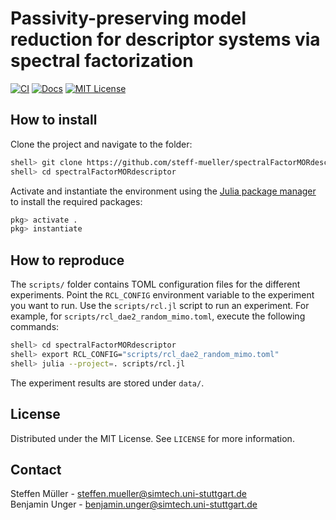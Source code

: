 # Passivity-preserving model reduction for descriptor systems via spectral factorization

[![CI][ci-shield]][ci-url]
[![Docs][docs-shield]][docs-url]
[![MIT License][license-shield]][license-url]

## How to install

Clone the project and navigate to the folder:

```bash
shell> git clone https://github.com/steff-mueller/spectralFactorMORdescriptor.git
shell> cd spectralFactorMORdescriptor
```

Activate and instantiate the environment using the [Julia package manager](https://pkgdocs.julialang.org/v1/environments/#Using-someone-else's-project)
to install the required packages:

```julia
pkg> activate .
pkg> instantiate
```

## How to reproduce

The `scripts/` folder contains TOML configuration files for
the different experiments. Point the `RCL_CONFIG` environment variable to
the experiment you want to run. Use the `scripts/rcl.jl` script to run an
experiment.  For example, for `scripts/rcl_dae2_random_mimo.toml`,
execute the following commands:

```bash
shell> cd spectralFactorMORdescriptor
shell> export RCL_CONFIG="scripts/rcl_dae2_random_mimo.toml"
shell> julia --project=. scripts/rcl.jl
```

The experiment results are stored under `data/`.

## License
Distributed under the MIT License. See `LICENSE` for more information.

## Contact
Steffen Müller - steffen.mueller@simtech.uni-stuttgart.de\
Benjamin Unger - benjamin.unger@simtech.uni-stuttgart.de

[ci-shield]: https://github.com/steff-mueller/spectralFactorMORdescriptor/workflows/CI/badge.svg
[ci-url]: https://github.com/steff-mueller/spectralFactorMORdescriptor/actions
[docs-shield]: https://img.shields.io/badge/docs-online-blue.svg
[docs-url]: https://steff-mueller.github.io/spectralFactorMORdescriptor/
[license-shield]: https://img.shields.io/github/license/steff-mueller/spectralFactorMORdescriptor.svg
[license-url]: https://github.com/steff-mueller/spectralFactorMORdescriptor/blob/main/LICENSE
